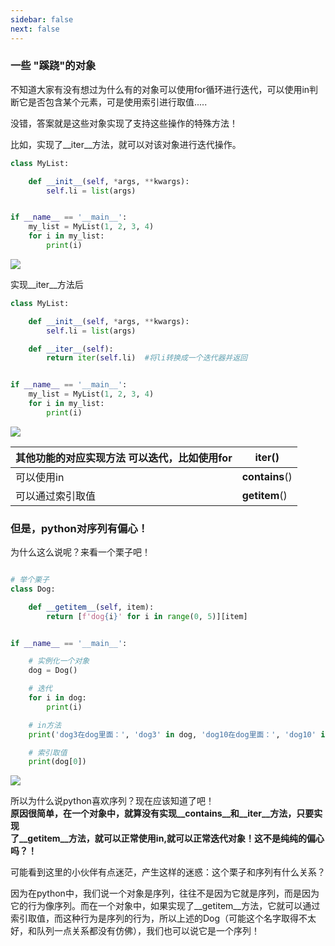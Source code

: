 ```yaml
---
sidebar: false
next: false
---
```

<BlogInfo/>








### **一些 "蹊跷"的对象**

不知道大家有没有想过为什么有的对象可以使用for循环进行迭代，可以使用in判断它是否包含某个元素，可是使用索引进行取值.....

没错，答案就是这些对象实现了支持这些操作的特殊方法！

比如，实现了__iter__方法，就可以对该对象进行迭代操作。


```python
class MyList:

    def __init__(self, *args, **kwargs):
        self.li = list(args)


if __name__ == '__main__':
    my_list = MyList(1, 2, 3, 4)
    for i in my_list:
        print(i)
```


![](http://www.lll.plus/media/image/2022/04/02/image-20220402122735-1.png)

实现__iter__方法后


```python
class MyList:

    def __init__(self, *args, **kwargs):
        self.li = list(args)

    def __iter__(self):
        return iter(self.li)  #将li转换成一个迭代器并返回


if __name__ == '__main__':
    my_list = MyList(1, 2, 3, 4)
    for i in my_list:
        print(i)
```


![](https://img-blog.csdnimg.cn/548906d4b301410897fc29a0099dd6f1.png?x-oss-process=image/watermark,type_d3F5LXplbmhlaQ,shadow_50,text_Q1NETiBAbGl0dGxl5LquXw==,size_20,color_FFFFFF,t_70,g_se,x_16)

其他功能的对应实现方法 可以迭代，比如使用for | __iter__()  
---|---  
可以使用in | __contains__()  
可以通过索引取值 | __getitem__()  
  
### **但是，python对序列有偏心！**

为什么这么说呢？来看一个栗子吧！


```python

# 举个栗子
class Dog:

    def __getitem__(self, item):
        return [f'dog{i}' for i in range(0, 5)][item]


if __name__ == '__main__':

    # 实例化一个对象
    dog = Dog()

    # 迭代
    for i in dog:
        print(i)

    # in方法
    print('dog3在dog里面：', 'dog3' in dog, 'dog10在dog里面：', 'dog10' in dog)

    # 索引取值
    print(dog[0])
```


![](https://img-blog.csdnimg.cn/21840415e6b443ee8309df0ff8638e62.png?x-oss-process=image/watermark,type_d3F5LXplbmhlaQ,shadow_50,text_Q1NETiBAbGl0dGxl5LquXw==,size_20,color_FFFFFF,t_70,g_se,x_16)

 所以为什么说python喜欢序列？现在应该知道了吧！  
**原因很简单，在一个对象中，就算没有实现__contains__和__iter__方法，只要实现  
了__getitem__方法，就可以正常使用in,就可以正常迭代对象！这不是纯纯的偏心吗？！**  


可能看到这里的小伙伴有点迷茫，产生这样的迷惑：这个栗子和序列有什么关系？

因为在python中，我们说一个对象是序列，往往不是因为它就是序列，而是因为它的行为像序列。而在一个对象中，如果实现了__getitem__方法，它就可以通过索引取值，而这种行为是序列的行为，所以上述的Dog（可能这个名字取得不太好，和队列一点关系都没有仿佛），我们也可以说它是一个序列！







<ActionBox />
        
<style>#top-box {margin-top:0.5rem!important;}</style>